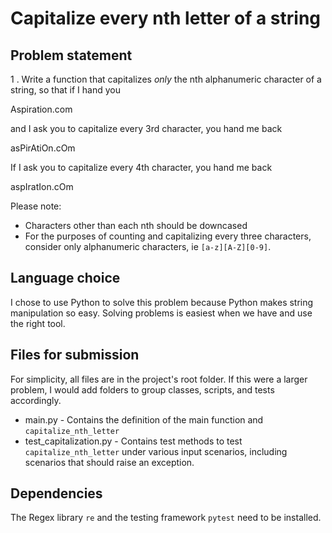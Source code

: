 # Capitalize every nth letter of a string

## Problem statement
1 . Write a function that capitalizes *only* the nth alphanumeric character of a string, so that if I hand you

Aspiration.com

and I ask you to capitalize every 3rd character, you hand me back

asPirAtiOn.cOm

If I ask you to capitalize every 4th character, you hand me back

aspIratIon.cOm

Please note: 
* Characters other than each nth should be downcased
* For the purposes of counting and capitalizing every three characters, consider only alphanumeric
  characters, ie `[a-z][A-Z][0-9]`.

## Language choice
I chose to use Python to solve this problem because Python makes string manipulation so easy. 
Solving problems is easiest when we have and use the right tool.

## Files for submission

For simplicity, all files are in the project's root folder. If this were a larger problem, I would add folders
to group classes, scripts, and tests accordingly.

* main.py - Contains the definition of the main function and `capitalize_nth_letter`
* test_capitalization.py - Contains test methods to test `capitalize_nth_letter` under various input scenarios, 
including scenarios that should raise an exception.

## Dependencies
The Regex library `re` and the testing framework `pytest` need to be installed.